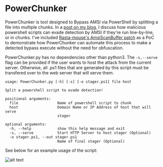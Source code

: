 # PowerChunker

PowerChunker is tool designed to Bypass AMSI via PowerShell by splitting a file into multiple chunks. In a [post on my blog](https://icyguider.github.io/2021/07/21/Bypass-AMSI-via-PowerShell-with-Zero-Effort.html), I discuss how malicious powershell scripts can evade detection by AMSI if they're run line-by-line, or in chunks. I've included [Rasta-mouse's AmsiScanBuffer patch](https://rastamouse.me/memory-patching-amsi-bypass/) as a PoC to demonstrate how PowerChunker can automate this process to make a detected bypass execute without the need for obfuscation.

PowerChunker.py has no dependencies other than python3. The `-s,--serve` flag can be provided if the user wants to host the attack from the current server. Otherwise, all .ps1 files that are generated by this script must be transfered over to the web server that will serve them. 
```
usage: PowerChunker.py [-h] [-s] [-o stager.ps1] file host

Split a powershell script to evade detection!

positional arguments:
  file                  Name of powershell script to chunk
  host                  Domain Name or IP Address of host that will serve
                        stager

optional arguments:
  -h, --help            show this help message and exit
  -s, --serve           Start HTTP Server to host stager (Optional)
  -o stager.ps1, --out stager.ps1
                        Name of final stager (Optional)
```
See below for an example usage of the script:

![alt text](https://i.imgur.com/OYKrU3j.gif)
